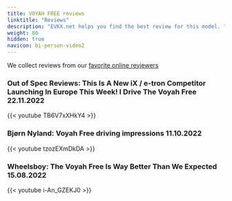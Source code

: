 ```yaml
---
title: VOYAH FREE reviews
linktitle: "Reviews"
description: "EVKX.net helps you find the best review for this model. "
weight: 80
hidden: true
navicon: bi-person-video2
---
```

We collect reviews from our [favorite online reviewers](/guides/evreviewers/)

### Out of Spec Reviews: This Is A New iX / e-tron Competitor Launching In Europe This Week! I Drive The Voyah Free 22.11.2022

{{< youtube TB6V7xXHkY4 >}}

### Bjørn Nyland: Voyah Free driving impressions 11.10.2022

{{< youtube tzozEXmDkDA >}}

### Wheelsboy: The Voyah Free Is Way Better Than We Expected 15.08.2022

{{< youtube i-An_GZEKJ0 >}}

